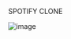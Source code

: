 
SPOTIFY CLONE

![image](https://github.com/nitverse/Spotify-Clone/assets/88576631/9d5339ec-a590-4339-b601-1f87761889ea)
